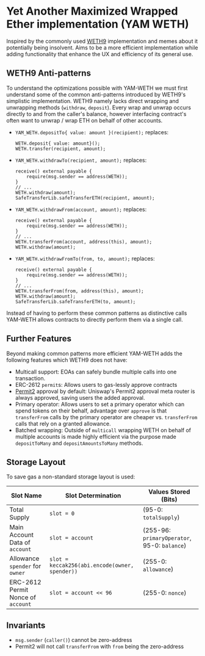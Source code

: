 # Yet Another Maximized Wrapped Ether implementation (YAM WETH)
Inspired by the commonly used [WETH9](https://etherscan.io/token/0xc02aaa39b223fe8d0a0e5c4f27ead9083c756cc2)
implementation and memes about it potentially being insolvent. Aims to be a more efficient
implementation while adding functionality that enhance the UX and efficiency of its general use.

## WETH9 Anti-patterns
To understand the optimizations possible with YAM-WETH we must first understand some of the common
anti-patterns introduced by WETH9's simplistic implementation. WETH9 namely lacks direct wrapping
and unwrapping methods (`withdraw`, `deposit`). Every wrap and unwrap occurs directly to and from
the caller's balance, however interfacing contract's often want to unwrap / wrap ETH on behalf of
other accounts.

- `YAM_WETH.depositTo{ value: amount }(recipient);` replaces:
  ```solidity
  WETH.deposit{ value: amount}();
  WETH.transfer(recipient, amount);
  ```
- `YAM_WETH.withdrawTo(recipient, amount);` replaces:
  ```solidity
  receive() external payable {
      require(msg.sender == address(WETH));
  }
  // ...
  WETH.withdraw(amount);
  SafeTransferLib.safeTransferETH(recipient, amount);
  ```
- `YAM_WETH.withdrawFrom(account, amount);` replaces:
  ```solidity
  receive() external payable {
      require(msg.sender == address(WETH));
  }
  // ...
  WETH.transferFrom(account, address(this), amount);
  WETH.withdraw(amount);
  ```
- `YAM_WETH.withdrawFromTo(from, to, amount);` replaces:
  ```solidity
  receive() external payable {
      require(msg.sender == address(WETH));
  }
  // ...
  WETH.transferFrom(from, address(this), amount);
  WETH.withdraw(amount);
  SafeTransferLib.safeTransferETH(to, amount);
  ```

Instead of having to perform these common patterns as distinctive calls YAM-WETH allows contracts to
directly perform them via a single call.

## Further Features
Beyond making common patterns more efficient YAM-WETH adds the following features which WETH9 does
not have:
- Multicall support: EOAs can safely bundle multiple calls into one transaction.
- ERC-2612 `permit`s: Allows users to gas-lessly approve contracts
- [Permit2](https://github.com/Uniswap/permit2) approval by default: Uniswap's Permit2 approval meta
  router is always approved, saving users the added approval.
- Primary operator: Allows users to set a primary operator which can spend tokens on their behalf,
  advantage over `approve` is that `transferFrom` calls by the primary operator are cheaper vs.
  `transferFrom` calls that rely on a granted allowance.
- Batched wrapping: Outside of `multicall` wrapping WETH on behalf of multiple accounts is made
  highly efficient via the purpose made `depositToMany`  and `depositAmountsToMany` methods.

## Storage Layout
To save gas a non-standard storage layout is used:

Slot Name | Slot Determination | Values Stored (Bits)
----|----|----
Total Supply | `slot = 0` | (95-0: `totalSupply`)
Main Account Data of `account` | `slot = account` | (255-96: `primaryOperator`, 95-0: `balance`)
Allowance `spender` for `owner` | `slot = keccak256(abi.encode(owner, spender))` | (255-0: `allowance`)
ERC-2612 Permit Nonce of `account` | `slot = account << 96` | (255-0: `nonce`)

## Invariants
- `msg.sender` (`caller()`) cannot be zero-address
- Permit2 will not call `transferFrom` with `from` being the zero-address
